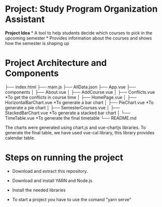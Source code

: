 # Project: Study Program Organization Assistant

**Project Idea**
	* A tool to help students decide which courses to pick in the upcoming semester
	* Provides information about the courses and shows how the semester is shaping up
	
# Project Architecture and Components

├── index.html
├── main.js
├── AllData.json 
├── App.vue
├── components
│   ├── About.vue
│   ├── AddCourse.vue
│   ├── Conflicts.vue   *To get the conflicts in course time
│   ├── HomePage.vue
│   ├── HorizontalBarChart.vue   *To generate a bar chart
│   ├── PieChart.vue   *To generate a pie chart
│   ├── SemesterCourses.vue
│   ├── StackedBarChart.vue   *To generate a stacked bar chart
│   └── TimeTable.vue   *To generate the final timetable
└── README.md

The charts were generated using chart.js and vue-chartjs libraries.
To generate the final table, we have used vue-cal library, this library provides calendar table.

# Steps on running the project

* Download and extract this repository.

* Download and install YARN and Node.js

* Install the needed libraries

* To start a project you have to use the comand "yarn serve"
